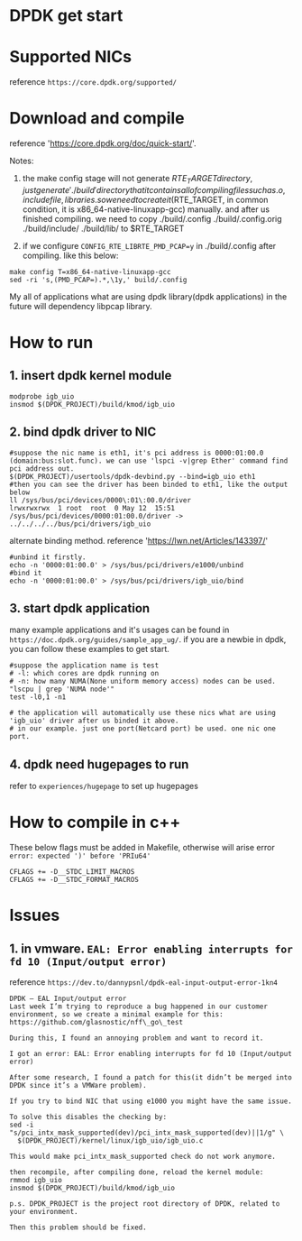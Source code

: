 # DPDK get start

# Supported NICs

reference `https://core.dpdk.org/supported/`

# Download and compile

reference 'https://core.dpdk.org/doc/quick-start/'.

Notes:
1. the make config stage will not generate $RTE_TARGET directory, just generate './build' directory that it contains all of compiling files such as .o, include file, libraries. 
so we need to create it($RTE_TARGET, in common condition, it is x86_64-native-linuxapp-gcc) manually. 
and after us finished compiling. we need to copy ./build/.config ./build/.config.orig ./build/include/ ./build/lib/ to $RTE_TARGET

2. if we configure `CONFIG_RTE_LIBRTE_PMD_PCAP=y` in ./build/.config after compiling.
like this below:
```
make config T=x86_64-native-linuxapp-gcc
sed -ri 's,(PMD_PCAP=).*,\1y,' build/.config
```
My all of applications what are using dpdk library(dpdk applications) in the future will dependency libpcap library.

# How to run

## 1. insert dpdk kernel module

```
modprobe igb_uio
insmod $(DPDK_PROJECT)/build/kmod/igb_uio
```

## 2. bind dpdk driver to NIC

```
#suppose the nic name is eth1, it's pci address is 0000:01:00.0 (domain:bus:slot.func). we can use 'lspci -v|grep Ether' command find pci address out.
$(DPDK_PROJECT)/usertools/dpdk-devbind.py --bind=igb_uio eth1
#then you can see the driver has been binded to eth1, like the output below
ll /sys/bus/pci/devices/0000\:01\:00.0/driver
lrwxrwxrwx  1 root  root  0 May 12  15:51 /sys/bus/pci/devices/0000:01:00.0/driver -> ../../../../bus/pci/drivers/igb_uio
```

alternate binding method.
reference 'https://lwn.net/Articles/143397/'

```
#unbind it firstly.
echo -n '0000:01:00.0' > /sys/bus/pci/drivers/e1000/unbind
#bind it
echo -n '0000:01:00.0' > /sys/bus/pci/drivers/igb_uio/bind
```

## 3. start dpdk application

many example applications and it's usages can be found in `https://doc.dpdk.org/guides/sample_app_ug/`.
if you are a newbie in dpdk, you can follow these examples to get start.

```
#suppose the application name is test
# -l: which cores are dpdk running on
# -n: how many NUMA(None uniform memory access) nodes can be used. "lscpu | grep 'NUMA node'"
test -l0,1 -n1

# the application will automatically use these nics what are using 'igb_uio' driver after us binded it above.
# in our example. just one port(Netcard port) be used. one nic one port.
```

## 4. dpdk need hugepages to run

refer to `experiences/hugepage` to set up hugepages

# How to compile in c++

These below flags must be added in Makefile, otherwise will arise error `error: expected ')' before 'PRIu64'`

```
CFLAGS += -D__STDC_LIMIT_MACROS
CFLAGS += -D__STDC_FORMAT_MACROS
```

# Issues

## 1. in vmware. `EAL: Error enabling interrupts for fd 10 (Input/output error)`

reference `https://dev.to/dannypsnl/dpdk-eal-input-output-error-1kn4`

```
DPDK – EAL Input/output error
Last week I’m trying to reproduce a bug happened in our customer environment, so we create a minimal example for this: https://github.com/glasnostic/nff\_go\_test

During this, I found an annoying problem and want to record it.

I got an error: EAL: Error enabling interrupts for fd 10 (Input/output error)

After some research, I found a patch for this(it didn’t be merged into DPDK since it’s a VMWare problem).

If you try to bind NIC that using e1000 you might have the same issue.

To solve this disables the checking by:
sed -i "s/pci_intx_mask_supported(dev)/pci_intx_mask_supported(dev)||1/g" \
  $(DPDK_PROJECT)/kernel/linux/igb_uio/igb_uio.c

This would make pci_intx_mask_supported check do not work anymore.

then recompile, after compiling done, reload the kernel module:
rmmod igb_uio
insmod $(DPDK_PROJECT)/build/kmod/igb_uio

p.s. DPDK_PROJECT is the project root directory of DPDK, related to your environment.

Then this problem should be fixed.
```
